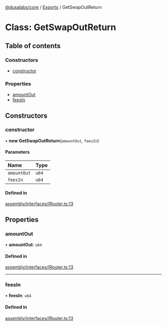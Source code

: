 [@dusalabs/core](../README.md) / [Exports](../modules.md) / GetSwapOutReturn

# Class: GetSwapOutReturn

## Table of contents

### Constructors

- [constructor](GetSwapOutReturn.md#constructor)

### Properties

- [amountOut](GetSwapOutReturn.md#amountout)
- [feesIn](GetSwapOutReturn.md#feesin)

## Constructors

### constructor

• **new GetSwapOutReturn**(`amountOut`, `feesIn`)

#### Parameters

| Name | Type |
| :------ | :------ |
| `amountOut` | `u64` |
| `feesIn` | `u64` |

#### Defined in

[assembly/interfaces/IRouter.ts:13](https://github.com/dusaprotocol/v2.1/blob/b07cbb8/assembly/interfaces/IRouter.ts#L13)

## Properties

### amountOut

• **amountOut**: `u64`

#### Defined in

[assembly/interfaces/IRouter.ts:13](https://github.com/dusaprotocol/v2.1/blob/b07cbb8/assembly/interfaces/IRouter.ts#L13)

___

### feesIn

• **feesIn**: `u64`

#### Defined in

[assembly/interfaces/IRouter.ts:13](https://github.com/dusaprotocol/v2.1/blob/b07cbb8/assembly/interfaces/IRouter.ts#L13)

